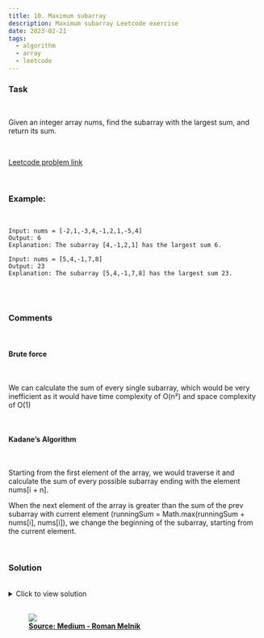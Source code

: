 ```yaml
---
title: 10. Maximum subarray
description: Maximum subarray Leetcode exercise
date: 2023-02-21
tags:
  - algorithm
  - array
  - leetcode
---
```


### Task

<br />

Given an integer array nums, find the subarray with the largest sum, and return its sum.

<br />

[Leetcode problem link](https://leetcode.com/problems/maximum-subarray/?envType=study-plan&id=data-structure-i)

<br />

### Example:

<br />

```
Input: nums = [-2,1,-3,4,-1,2,1,-5,4]
Output: 6
Explanation: The subarray [4,-1,2,1] has the largest sum 6.
```

```
Input: nums = [5,4,-1,7,8]
Output: 23
Explanation: The subarray [5,4,-1,7,8] has the largest sum 23.
```

<br />
<br />

### Comments

<br />

#### Brute force

<br />

We can calculate the sum of every single subarray, which would be very inefficient as it would have time complexity of O(n²) and space complexity of O(1)

<br />

#### Kadane’s Algorithm

<br />

Starting from the first element of the array, we would traverse it and calculate the sum of every possible subarray ending with the element nums[i + n].

When the next element of the array is greater than the sum of the prev subarray with current element (runningSum = Math.max(runningSum + nums[i], nums[i]), we change the beginning of the subarray, starting from the current element.

<br />

### Solution

<br />

<details>
  <summary>Click to view solution</summary>

```js
var maxSubArray = function (nums) {
  let maxSum = -Infinity;
  let runningSum = 0;

  for (let i = 0; i < nums.length; i++) {
    runningSum = Math.max(runningSum + nums[i], nums[i]);
    maxSum = Math.max(maxSum, runningSum);
  }

  return maxSum;
};
```

</details>

<br />

<figure>
<img class="blogPostImage" src="../assets/images/maximumSubarray.png">
<figcaption><b><a href="https://javascript.plainenglish.io/javascript-algorithms-maximum-subarray-leetcode-15812b95bc4" target="_blank">Source: Medium - Roman Melnik</a></b></figcaption>
</figure>
